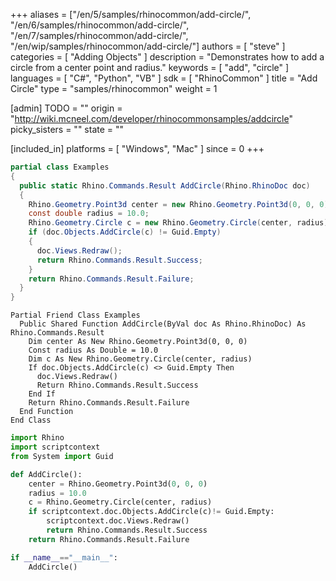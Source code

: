 +++
aliases = ["/en/5/samples/rhinocommon/add-circle/", "/en/6/samples/rhinocommon/add-circle/", "/en/7/samples/rhinocommon/add-circle/", "/en/wip/samples/rhinocommon/add-circle/"]
authors = [ "steve" ]
categories = [ "Adding Objects" ]
description = "Demonstrates how to add a circle from a center point and radius."
keywords = [ "add", "circle" ]
languages = [ "C#", "Python", "VB" ]
sdk = [ "RhinoCommon" ]
title = "Add Circle"
type = "samples/rhinocommon"
weight = 1

[admin]
TODO = ""
origin = "http://wiki.mcneel.com/developer/rhinocommonsamples/addcircle"
picky_sisters = ""
state = ""

[included_in]
platforms = [ "Windows", "Mac" ]
since = 0
+++

<div class="codetab-content" id="cs">

```cs
partial class Examples
{
  public static Rhino.Commands.Result AddCircle(Rhino.RhinoDoc doc)
  {
    Rhino.Geometry.Point3d center = new Rhino.Geometry.Point3d(0, 0, 0);
    const double radius = 10.0;
    Rhino.Geometry.Circle c = new Rhino.Geometry.Circle(center, radius);
    if (doc.Objects.AddCircle(c) != Guid.Empty)
    {
      doc.Views.Redraw();
      return Rhino.Commands.Result.Success;
    }
    return Rhino.Commands.Result.Failure;
  }
}
```

</div>


<div class="codetab-content" id="vb">

```vbnet
Partial Friend Class Examples
  Public Shared Function AddCircle(ByVal doc As Rhino.RhinoDoc) As Rhino.Commands.Result
	Dim center As New Rhino.Geometry.Point3d(0, 0, 0)
	Const radius As Double = 10.0
	Dim c As New Rhino.Geometry.Circle(center, radius)
	If doc.Objects.AddCircle(c) <> Guid.Empty Then
	  doc.Views.Redraw()
	  Return Rhino.Commands.Result.Success
	End If
	Return Rhino.Commands.Result.Failure
  End Function
End Class
```

</div>


<div class="codetab-content" id="py">

```python
import Rhino
import scriptcontext
from System import Guid

def AddCircle():
    center = Rhino.Geometry.Point3d(0, 0, 0)
    radius = 10.0
    c = Rhino.Geometry.Circle(center, radius)
    if scriptcontext.doc.Objects.AddCircle(c)!= Guid.Empty:
        scriptcontext.doc.Views.Redraw()
        return Rhino.Commands.Result.Success
    return Rhino.Commands.Result.Failure

if __name__=="__main__":
    AddCircle()
```

</div>
